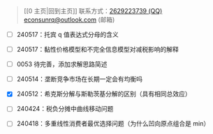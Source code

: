 > [[0 主页|回到主页]]
> 联系方式：<a href="https://qm.qq.com/q/iA1sKuakak">2629223739 (QQ)</a> <a href="mailto:econsunrq@outlook.com">econsunrq@outlook.com (邮箱)</a>

- [ ] 240517：托宾 q 值表达式分母的含义

- [ ] 240517：黏性价格模型和不完全信息模型对减税影响的解释

- [ ] 0053 待完善，添加求解思路简述

- [ ] 240514：垄断竞争市场在长期一定会有均衡吗

- [x] 240512：希克斯分解与斯勒茨基分解的区别（具有相同总效应）

- [ ] 240424：税负分摊中曲线移动问题

- [ ] 240418：多重线性消费者最优选择问题（为什么凹向原点组合是 min）